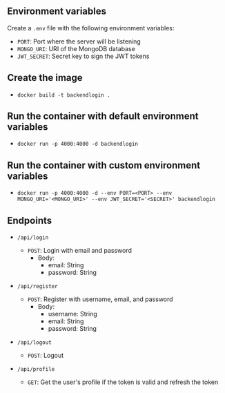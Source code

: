 ## Environment variables
  Create a `.env` file with the following environment variables:

- `PORT`: Port where the server will be listening
- `MONGO_URI`: URI of the MongoDB database
- `JWT_SECRET`: Secret key to sign the JWT tokens

## Create the image

- `docker build -t backendlogin .`

## Run the container with default environment variables

- `docker run -p 4000:4000 -d backendlogin`

## Run the container with custom environment variables

- `docker run -p 4000:4000 -d --env PORT=<PORT> --env MONGO_URI='<MONGO_URI>' --env JWT_SECRET='<SECRET>' backendlogin`

## Endpoints

- `/api/login`
  - `POST`: Login with email and password
    - Body:
      - email: String
      - password: String

- `/api/register`
  - `POST`: Register with username, email, and password
    - Body:
      - username: String
      - email: String
      - password: String

- `/api/logout`
  - `POST`: Logout

- `/api/profile`
  - `GET`: Get the user's profile if the token is valid and refresh the token


